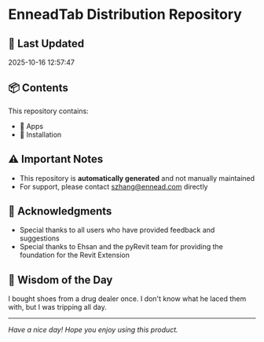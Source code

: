 # EnneadTab Distribution Repository

## 📅 Last Updated
2025-10-16 12:57:47



## 📦 Contents
This repository contains:
- 📂 Apps
- 📂 Installation

## ⚠️ Important Notes
- This repository is **automatically generated** and not manually maintained
- For support, please contact szhang@ennead.com directly

## 🙏 Acknowledgments
- Special thanks to all users who have provided feedback and suggestions
- Special thanks to Ehsan and the pyRevit team for providing the foundation for the Revit Extension

## 💭 Wisdom of the Day
I bought shoes from a drug dealer once. I don't know what he laced them with, but I was tripping all day.

---
*Have a nice day! Hope you enjoy using this product.*
